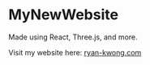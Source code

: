 # MyNewWebsite

Made using React, Three.js, and more.

Visit my website here: [ryan-kwong.com](https://ryan-kwong.com)
